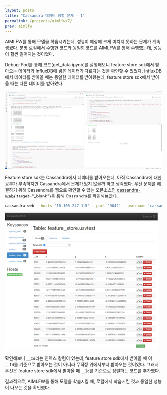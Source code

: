 ```yaml
---
layout: posts
title: "Cassandra 데이터 정렬 문제 - 1"
permalink: /projects/aimlfw/7/
prev: aimlfw
---
```



AIMLFW를 통해 모델을 학습시키는데, 성능이 예상에 크게 미치지 못하는 문제가 계속 생겼다. 분명 로컬에서 수행한 코드와 동일한 코드를 AIMLFW를 통해 수행했는데, 성능이 훨씬 떨어지는 것이었다.

Debug-Pod를 통해 코드(get_data.ipynb)를 실행해보니 feature store sdk에서 받아오는 데이터와 InfluxDB에 넣은 데이터가 다르다는 것을 확인할 수 있었다. InfluxDB에서 데이터를 받아올 때는 동일한 데이터를 받아왔는데, feature store sdk에서 받아올 때는 다른 데이터를 받아왔다.

<img class="modal" src="/_pages/projects/aimlfw/images/7-1.png" alt=""/>

Feature store sdk는 Cassandra에서 데이터를 받아오는데, 아직 Cassandra에 대한 공부가 부족하지만 Cassandra에서 문제가 있지 않을까 하고 생각했다. 우선 문제를 해결하기 위해 Cassandra를 웹으로 확인할 수 있는 오픈소스인 [cassandra-web](https://github.com/orzhaha/cassandra-web){:target="_blank"}을 통해 Cassandra를 확인해보았다.

```bash
cassandra-web --hosts '10.105.247.115' --port '9042' --username 'cassandra' --password 'OOcrm4pqFi'
```

<img class="modal img_small" style="max-width:35em;" src="/_pages/projects/aimlfw/images/7-2.png" alt=""/>

확인해보니 `__Id`라는 인덱스 칼럼이 있는데, feature store sdk에서 받아올 때 이 `__Id`를 기준으로 받아오는 것이 아니라 무작정 위에서부터 받아오는 것이었다. 그래서 우선은 feature store sdk에서 받아올 때 `__Id`를 기준으로 정렬하는 코드를 추가했다.

결과적으로, AIMLFW를 통해 모델을 학습시킬 때, 로컬에서 학습시킨 것과 동일한 성능이 나오는 것을 확인했다.
